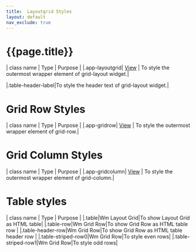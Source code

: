 ```yaml
---
title:  Layoutgrid Styles
layout: default
nav_exclude: true
---
```

# {{page.title}}

| class name  | Type | Purpose |
|.app-layoutgrid| [View](../view.style.html) | To style the outermost wrapper element of grid-layout widget.|



|.table-header-label|To style the header text of grid-layout widget.|

# Grid Row Styles

| class name  | Type | Purpose |
|.app-gridrow| [View](../view.style.html) | To style the outermost wrapper element of grid-row.|

# Grid Column Styles

| class name  | Type | Purpose |
|.app-gridcolumn| [View](../view.style.html) | To style the outermost wrapper element of grid-column.|

# Table styles

| class name  | Type | Purpose |
|.table|Wm Layout Grid|To show Layout Grid as HTML table|
|.table-row|Wm Grid Row|To show Grid Row as HTML table row |
|.table-header-row|Wm Grid Row|To show Grid Row as HTML table header row |
|.table-striped-row0|Wm Grid Row|To style even rows|
|.table-striped-row1|Wm Grid Row|To style odd rows|
